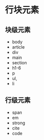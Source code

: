 # 行块元素

## 块级元素

- body
- article
- div
- main
- section
- h1-6
- p
- ul,
- li

## 行级元素

- span
- em
- strong
- cite
- code
